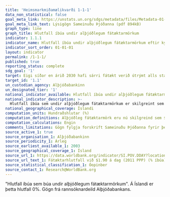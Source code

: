 ```yaml
---
title: 'Heimsmarkmiðamælikvarði 1-1-1'
data_non_statistical: false
goal_meta_link: https://unstats.un.org/sdgs/metadata/files/Metadata-01-01-01a.pdf
goal_meta_link_text: Lýsigögn Sameinuðu Þjóðanna (pdf 894kB)
graph_type: line
graph_title: Hlutfall íbúa undir alþjóðlegum fátæktarmörkum
indicator: 1.1.1
indicator_name: Hlutfall íbúa undir alþjóðlegum fátæktarmörkum eftir kyni, aldri, atvinnustöðu og landfræðilegri staðsetningu (þéttbýli/dreifbýli).
indicator_sort_order: 01-01-01
layout: indicator
permalink: /1-1-1/
published: true
reporting_status: complete
sdg_goal: '1'
target: Eigi síðar en árið 2030 hafi sárri fátækt verið útrýmt alls staðar. Miðað verði við að enginn hafi minna á milli handanna en sem nemur 1,90 Bandaríkjadölum á dag til að framfleyta sér.
target_id: '1.1'
un_custodian_agency: Alþjóðabankinn
un_designated_tier: '1'
national_indicator_available: Hlutfall íbúa undir alþjóðlegum fátæktarmörkum
national_indicator_description: >-
  Hlutfall íbúa sem undir alþjóðlegum fátæktarmörkum er skilgreint sem prósentutala íbúa sem lifa á innan við 1.90 Bandaríkjadölum á dag, miðað við meðalgengi ársins 2011. Alþjóðleg fátæktarmörk eru nú skilgreind sem $1.90 á dag miðað við meðalgengi ársins 2011.
national_geographical_coverage: Íslandi
computation_units: Hundraðshlutar (%)
computation_definitions: Alþjóðleg fátæktarmörk eru nú skilgreind sem $1.90 á dag miðað við gengi ársins 2011.
computation_calculations: Engin
comments_limitations: Gögn fylgja forskrift Sameinuðu Þjóðanna fyrir þennan mælikvarða. Þessi mælikvarði var fundinn í samstarfi við sérfræðinga í málefninu.
source_active_1: true
source_organisation_1: Alþjóðabankinn
source_periodicity_1: Árleg
source_earliest_available_1: 2003
source_geographical_coverage_1: Ísland
source_url_1: https://data.worldbank.org/indicator/SI.POV.DDAY?locations=IS&name_desc=false
source_url_text_1: Fátæktarhlutfall við $1.90 á dag (2011 PPP) (% íbúa)
source_statistical_classification_1: Óopinber
source_contact_1: Research@WorldBank.org
---
```


"Hlutfall íbúa sem búa undir alþjóðlegum fátæktarmörkum". Á Íslandi er þetta hlutfall 0%. Gögn frá rannsóknardeild Alþjóðabankans.
